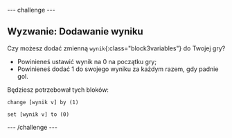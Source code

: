 --- challenge ---

## Wyzwanie: Dodawanie wyniku
Czy możesz dodać zmienną `wynik`{:class="block3variables"} do Twojej gry?

+ Powinieneś ustawić wynik na 0 na początku gry;
+ Powinieneś dodać 1 do swojego wyniku za każdym razem, gdy padnie gol.

Będziesz potrzebował tych bloków:

```blocks3
change [wynik v] by (1)

set [wynik v] to (0)
```

--- /challenge ---
